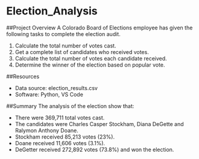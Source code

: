 # Election_Analysis

##Project Overview
A Colorado Board of Elections employee has given the following tasks to complete the election audit.

1. Calculate the total number of votes cast.
2. Get a complete list of candidates who received votes.
3. Calculate the total number of votes each candidate received.
4. Determine the winner of the election based on popular vote.

##Resources
- Data source: election_results.csv
- Software: Python, VS Code

##Summary
The analysis of the election show that:
- There were 369,711 total votes cast.
- The candidates were Charles Casper Stockham, Diana DeGette and Ralymon Anthony Doane.
- Stockham received 85,213 votes (23%).
- Doane received 11,606 votes (3.1%).
- DeGetter received 272,892 votes (73.8%) and won the election.
